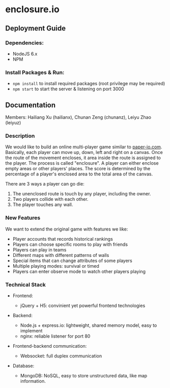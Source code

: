 # enclosure.io

## Deployment Guide

### Dependencies:
- NodeJS 6.x
- NPM

### Install Packages & Run:
- `npm install` to install required packages (root privilege may be required)
- `npm start` to start the server & listening on port 3000

## Documentation

Members: Hailiang Xu (hailianx), Chunan Zeng (chunanz), Leiyu Zhao (leiyuz)

### Description

We would like to build an online multi-player game similar to [paper-io.com](http://www.paper-io.com). Basically, each player can move up, down, left and right on a canvas. Once the route of the movement encloses, it area inside the route is assigned to the player. The process is called "enclosure". A player can either enclose empty areas or other players' places. The score is determined by the percentage of a player's enclosed area to the total area of the canvas.

There are 3 ways a player can go die:

1. The unenclosed route is touch by any player, including the owner.
2. Two players collide with each other.
3. The player touches any wall.

### New Features

We want to extend the original game with features we like:

- Player accounts that records historical rankings
- Players can choose specific rooms to play with friends
- Players can play in teams
- Different maps with different patterns of walls
- Special items that can change attributes of some players
- Multiple playing modes: survival or timed
- Players can enter observe mode to watch other players playing

### Technical Stack

- Frontend:
  - jQuery + H5: convinient yet powerful frontend technologies


- Backend:
  - Node.js + express.io: lightweight, shared memory model, easy to implement
  - nginx: reliable listener for port 80


- Frontend-backend communication:
  - Websocket: full duplex communication
- Database:
  - MongoDB: NoSQL, easy to store unstructured data, like map information.

